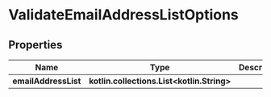 
# ValidateEmailAddressListOptions

## Properties
Name | Type | Description | Notes
------------ | ------------- | ------------- | -------------
**emailAddressList** | **kotlin.collections.List&lt;kotlin.String&gt;** |  | 



